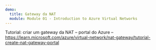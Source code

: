 ```yaml
---
demo:
  title: Gateway da NAT
  module: Module 01 - Introduction to Azure Virtual Networks
---
```

Tutorial: criar um gateway da NAT – portal do Azure – https://learn.microsoft.com/azure/virtual-network/nat-gateway/tutorial-create-nat-gateway-portal

